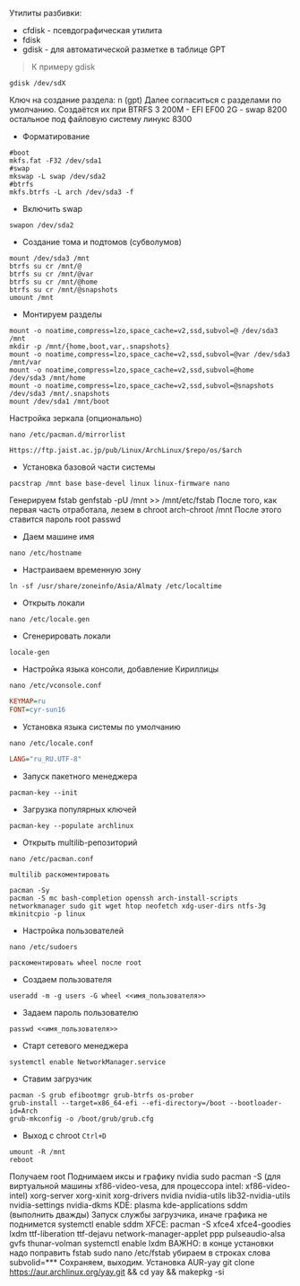 Утилиты разбивки:
- cfdisk - псевдографическая утилита
- fdisk
- gdisk - для автоматической разметке в таблице GPT

>К примеру gdisk
```shell
gdisk /dev/sdX
```
Ключ на создание раздела: n (gpt)
Далее согласиться с разделами по умолчанию. Создаётся их при BTRFS 3
200M - EFI EF00
2G - swap 8200
остальное под файловую систему линукс 8300

- Форматирование
```shell
#boot
mkfs.fat -F32 /dev/sda1
#swap
mkswap -L swap /dev/sda2
#btrfs
mkfs.btrfs -L arch /dev/sda3 -f
```

- Включить swap 
```shell
swapon /dev/sda2
```

- Создание тома и подтомов (субволумов)
```shell
mount /dev/sda3 /mnt
btrfs su cr /mnt/@
btrfs su cr /mnt/@var
btrfs su cr /mnt/@home
btrfs su cr /mnt/@snapshots
umount /mnt
```

- Монтируем разделы
```shell
mount -o noatime,compress=lzo,space_cache=v2,ssd,subvol=@ /dev/sda3 /mnt
mkdir -p /mnt/{home,boot,var,.snapshots}
mount -o noatime,compress=lzo,space_cache=v2,ssd,subvol=@var /dev/sda3 /mnt/var
mount -o noatime,compress=lzo,space_cache=v2,ssd,subvol=@home /dev/sda3 /mnt/home
mount -o noatime,compress=lzo,space_cache=v2,ssd,subvol=@snapshots /dev/sda3 /mnt/.snapshots
mount /dev/sda1 /mnt/boot
```

Настройка зеркала (опционально)
```shell
nano /etc/pacman.d/mirrorlist
```

`Https://ftp.jaist.ac.jp/pub/Linux/ArchLinux/$repo/os/$arch`

- Установка базовой части системы
```shell
pacstrap /mnt base base-devel linux linux-firmware nano
```
Генерируем fstab
genfstab -pU /mnt >> /mnt/etc/fstab
После того, как первая часть отработала, лезем в chroot
arch-chroot /mnt
После этого ставится пароль root
passwd

- Даем машине имя
```shell
nano /etc/hostname
```

- Настраиваем временную зону
```shell
ln -sf /usr/share/zoneinfo/Asia/Almaty /etc/localtime
```

- Открыть локали
```shell
nano /etc/locale.gen
```

- Сгенерировать локали
```shell
locale-gen
```

- Настройка языка консоли, добавление Кириллицы
```shell
nano /etc/vconsole.conf
```

```ini
KEYMAP=ru
FONT=cyr-sun16
```

- Установка языка системы по умолчанию
```shell
nano /etc/locale.conf
```

```ini
LANG="ru_RU.UTF-8"
```

- Запуск пакетного менеджера
```shell
pacman-key --init
```

- Загрузка популярных ключей
```shell
pacman-key --populate archlinux
```

- Открыть multilib-репозиторий
```shell
nano /etc/pacman.conf
```
`multilib раскоментировать`

```shell
pacman -Sy
pacman -S mc bash-completion openssh arch-install-scripts networkmanager sudo git wget htop neofetch xdg-user-dirs ntfs-3g
mkinitcpio -p linux
```

- Настройка пользователей
```
nano /etc/sudoers
```
`раскоментировать wheel после root`

- Создаем пользователя
```shell
useradd -m -g users -G wheel <<имя_пользователя>>
```

- Задаем пароль пользователю
```shell
passwd <<имя_пользователя>>
```

- Старт сетевого менеджера
```shell
systemctl enable NetworkManager.service
```

- Ставим загрузчик
```shell
pacman -S grub efibootmgr grub-btrfs os-prober
grub-install --target=x86_64-efi --efi-directory=/boot --bootloader-id=Arch
grub-mkconfig -o /boot/grub/grub.cfg
```

- Выход с chroot
`Ctrl+D`
```shell
umount -R /mnt
reboot
```
Получаем root
Поднимаем иксы и графику nvidia
sudo pacman -S (для виртуальной машины xf86-video-vesa, для процессора intel: xf86-video-intel)
xorg-server xorg-xinit xorg-drivers nvidia nvidia-utils lib32-nvidia-utils nvidia-settings nvidia-dkms
KDE: plasma kde-applications sddm (выполнить дважды)
Запуск службы загрузчика, иначе графика не поднимется
systemctl enable sddm
XFCE: pacman -S xfce4 xfce4-goodies lxdm ttf-liberation ttf-dejavu network-manager-applet ppp
pulseaudio-alsa gvfs thunar-volman
systemctl enable lxdm
ВАЖНО: в конце установки надо поправить fstab
sudo nano /etc/fstab
убираем в строках слова
subvolid=***
Сохраняем, выходим.
Установка AUR-yay
git clone https://aur.archlinux.org/yay.git && cd yay && makepkg -si